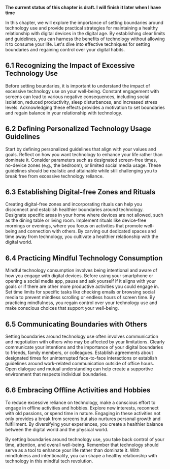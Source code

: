 **The current status of this chapter is draft. I will finish it later when I have time**

In this chapter, we will explore the importance of setting boundaries around technology use and provide practical strategies for maintaining a healthy relationship with digital devices in the digital age. By establishing clear limits and guidelines, you can harness the benefits of technology without allowing it to consume your life. Let's dive into effective techniques for setting boundaries and regaining control over your digital habits.

6.1 Recognizing the Impact of Excessive Technology Use
------------------------------------------------------

Before setting boundaries, it is important to understand the impact of excessive technology use on your well-being. Constant engagement with screens can lead to various negative consequences, including social isolation, reduced productivity, sleep disturbances, and increased stress levels. Acknowledging these effects provides a motivation to set boundaries and regain balance in your relationship with technology.

6.2 Defining Personalized Technology Usage Guidelines
-----------------------------------------------------

Start by defining personalized guidelines that align with your values and goals. Reflect on how you want technology to enhance your life rather than dominate it. Consider parameters such as designated screen-free times, no-device zones (e.g., the bedroom), or limited social media usage. These guidelines should be realistic and attainable while still challenging you to break free from excessive technology reliance.

6.3 Establishing Digital-free Zones and Rituals
-----------------------------------------------

Creating digital-free zones and incorporating rituals can help you disconnect and establish healthier boundaries around technology. Designate specific areas in your home where devices are not allowed, such as the dining table or living room. Implement rituals like device-free mornings or evenings, where you focus on activities that promote well-being and connection with others. By carving out dedicated spaces and time away from technology, you cultivate a healthier relationship with the digital world.

6.4 Practicing Mindful Technology Consumption
---------------------------------------------

Mindful technology consumption involves being intentional and aware of how you engage with digital devices. Before using your smartphone or opening a social media app, pause and ask yourself if it aligns with your goals or if there are other more productive activities you could engage in. Set time limits for specific tasks like checking emails or browsing social media to prevent mindless scrolling or endless hours of screen time. By practicing mindfulness, you regain control over your technology use and make conscious choices that support your well-being.

6.5 Communicating Boundaries with Others
----------------------------------------

Setting boundaries around technology use often involves communication and negotiation with others who may be affected by your limitations. Clearly communicate your intentions and the importance of your digital boundaries to friends, family members, or colleagues. Establish agreements about designated times for uninterrupted face-to-face interactions or establish guidelines around work-related communication outside of office hours. Open dialogue and mutual understanding can help create a supportive environment that respects individual boundaries.

6.6 Embracing Offline Activities and Hobbies
--------------------------------------------

To reduce excessive reliance on technology, make a conscious effort to engage in offline activities and hobbies. Explore new interests, reconnect with old passions, or spend time in nature. Engaging in these activities not only provides a break from screens but also nurtures personal growth and fulfillment. By diversifying your experiences, you create a healthier balance between the digital world and the physical world.

By setting boundaries around technology use, you take back control of your time, attention, and overall well-being. Remember that technology should serve as a tool to enhance your life rather than dominate it. With mindfulness and intentionality, you can shape a healthy relationship with technology in this mindful tech revolution.
